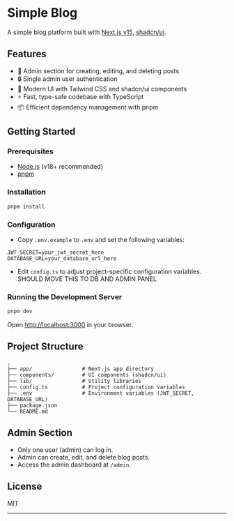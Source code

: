 # Simple Blog

A simple blog platform built with [Next.js v15](https://nextjs.org/), [shadcn/ui](https://ui.shadcn.com/).

## Features

- 📝 Admin section for creating, editing, and deleting posts
- 🔒 Single admin user authentication
- 💅 Modern UI with Tailwind CSS and shadcn/ui components
- ⚡ Fast, type-safe codebase with TypeScript
- 📦 Efficient dependency management with pnpm

## Getting Started

### Prerequisites

- [Node.js](https://nodejs.org/) (v18+ recommended)
- [pnpm](https://pnpm.io/)

### Installation

```bash
pnpm install
```

### Configuration

- Copy `.env.example` to `.env` and set the following variables:

```env
JWT_SECRET=your_jwt_secret_here
DATABASE_URL=your_database_url_here
```

- Edit `config.ts` to adjust project-specific configuration variables.
SHOULD MOVE THIS TO DB AND ADMIN PANEL

### Running the Development Server

```bash
pnpm dev
```

Open [http://localhost:3000](http://localhost:3000) in your browser.

## Project Structure

```
.
├── app/                # Next.js app directory
├── components/         # UI components (shadcn/ui)
├── lib/                # Utility libraries
├── config.ts           # Project configuration variables
├── .env                # Environment variables (JWT_SECRET, DATABASE_URL)
├── package.json
└── README.md
```

## Admin Section

- Only one user (admin) can log in.
- Admin can create, edit, and delete blog posts.
- Access the admin dashboard at `/admin`.

## License

MIT

---